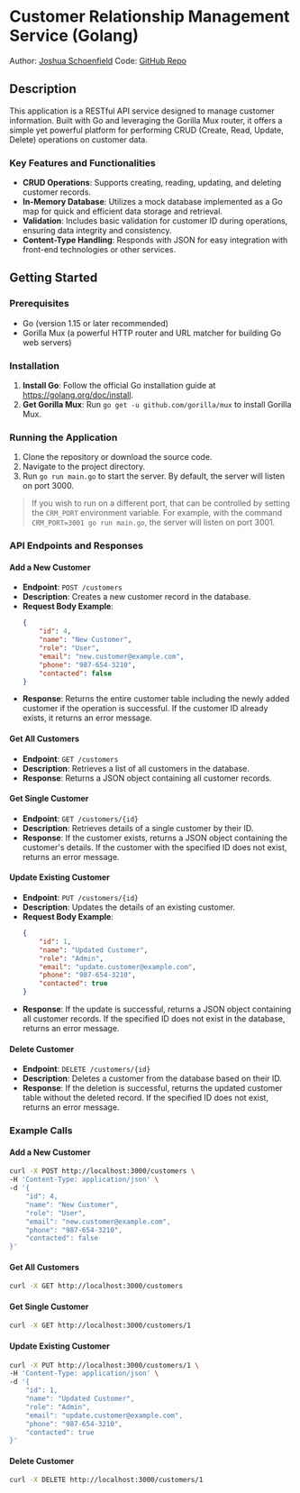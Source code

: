 # Customer Relationship Management Service (Golang)

Author: [Joshua Schoenfield](https://github.com/joxh)
Code: [GitHub Repo](https://github.com/joxh/crm-backend-golang)

## Description

This application is a RESTful API service designed to manage customer information. Built with Go and leveraging the Gorilla Mux router, it offers a simple yet powerful platform for performing CRUD (Create, Read, Update, Delete) operations on customer data.

### Key Features and Functionalities

- **CRUD Operations**: Supports creating, reading, updating, and deleting customer records.
- **In-Memory Database**: Utilizes a mock database implemented as a Go map for quick and efficient data storage and retrieval.
- **Validation**: Includes basic validation for customer ID during operations, ensuring data integrity and consistency.
- **Content-Type Handling**: Responds with JSON for easy integration with front-end technologies or other services.

## Getting Started

### Prerequisites

- Go (version 1.15 or later recommended)
- Gorilla Mux (a powerful HTTP router and URL matcher for building Go web servers)

### Installation

1. **Install Go**: Follow the official Go installation guide at https://golang.org/doc/install.
2. **Get Gorilla Mux**: Run `go get -u github.com/gorilla/mux` to install Gorilla Mux.

### Running the Application

1. Clone the repository or download the source code.
2. Navigate to the project directory.
3. Run `go run main.go` to start the server. By default, the server will listen on port 3000. 

> If you wish to run on a different port, that can be controlled by setting the `CRM_PORT` environment variable. For example, with the command `CRM_PORT=3001 go run main.go`, the server will listen on port 3001.

### API Endpoints and Responses

#### Add a New Customer

- **Endpoint**: `POST /customers`
- **Description**: Creates a new customer record in the database.
- **Request Body Example**:
  ```json
  {
      "id": 4,
      "name": "New Customer",
      "role": "User",
      "email": "new.customer@example.com",
      "phone": "987-654-3210",
      "contacted": false
  }
  ```
- **Response**: Returns the entire customer table including the newly added customer if the operation is successful. If the customer ID already exists, it returns an error message.

#### Get All Customers

- **Endpoint**: `GET /customers`
- **Description**: Retrieves a list of all customers in the database.
- **Response**: Returns a JSON object containing all customer records.

#### Get Single Customer

- **Endpoint**: `GET /customers/{id}`
- **Description**: Retrieves details of a single customer by their ID.
- **Response**: If the customer exists, returns a JSON object containing the customer's details. If the customer with the specified ID does not exist, returns an error message.

#### Update Existing Customer

- **Endpoint**: `PUT /customers/{id}`
- **Description**: Updates the details of an existing customer.
- **Request Body Example**:
  ```json
  {
      "id": 1,
      "name": "Updated Customer",
      "role": "Admin",
      "email": "update.customer@example.com",
      "phone": "987-654-3210",
      "contacted": true
  }
  ```
- **Response**: If the update is successful, returns a JSON object containing all customer records. If the specified ID does not exist in the database, returns an error message.

#### Delete Customer

- **Endpoint**: `DELETE /customers/{id}`
- **Description**: Deletes a customer from the database based on their ID.
- **Response**: If the deletion is successful, returns the updated customer table without the deleted record. If the specified ID does not exist, returns an error message.



### Example Calls

#### Add a New Customer

```bash
curl -X POST http://localhost:3000/customers \
-H 'Content-Type: application/json' \
-d '{
    "id": 4,
    "name": "New Customer",
    "role": "User",
    "email": "new.customer@example.com",
    "phone": "987-654-3210",
    "contacted": false
}'
```

#### Get All Customers

```bash
curl -X GET http://localhost:3000/customers
```

#### Get Single Customer

```bash
curl -X GET http://localhost:3000/customers/1
```

#### Update Existing Customer

```bash
curl -X PUT http://localhost:3000/customers/1 \
-H 'Content-Type: application/json' \
-d '{
    "id": 1,
    "name": "Updated Customer",
    "role": "Admin",
    "email": "update.customer@example.com",
    "phone": "987-654-3210",
    "contacted": true
}'
```

#### Delete Customer

```bash
curl -X DELETE http://localhost:3000/customers/1
```
